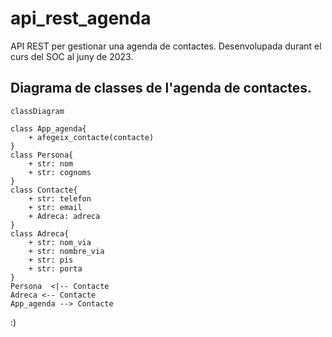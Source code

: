 # api_rest_agenda

API REST per gestionar una agenda de contactes.
Desenvolupada durant el curs del SOC al juny de 2023.

## Diagrama de classes de l'agenda de contactes.

```mermaid
classDiagram

class App_agenda{
    + afegeix_contacte(contacte)
}
class Persona{
    + str: nom
    + str: cognoms
}
class Contacte{
    + str: telefon
    + str: email
    + Adreca: adreca
}
class Adreca{
    + str: nom_via
    + str: nombre_via
    + str: pis
    + str: porta
}
Persona  <|-- Contacte
Adreca <-- Contacte
App_agenda --> Contacte
```

:)
